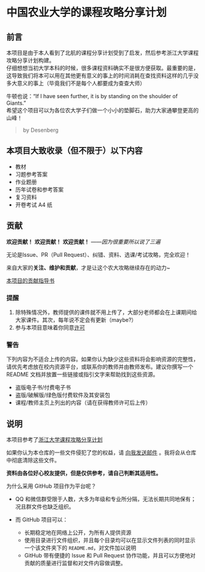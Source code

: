 # 中国农业大学的课程攻略分享计划

## 前言

本项目是由于本人看到了北航的课程分享计划受到了启发，然后参考浙江大学课程攻略分享计划构建。  
仔细想想当初大学本科的时候，很多课程资料确实不是很方便获取。最重要的是，这导致我们将本可以用在其他更有意义的事上的时间消耗在查找资料这样的几乎没多大意义的事上（毕竟我们不是每个人都要成为查查大师）

牛顿也说：“If I have seen further, it is by standing on the shoulder of Giants.”  
希望这个项目可以为各位农大学子们做一个小小的垫脚石，助力大家通攀登更高的山峰！

>&nbsp;by Desenberg

## 本项目大致收录（但不限于）以下内容

- 教材
- 习题参考答案
- 作业题册
- 历年试卷和参考答案
- 复习资料
- 开卷考试 A4 纸

## 贡献

**欢迎贡献！** **欢迎贡献！** **欢迎贡献！**
——*因为很重要所以说了三遍*

无论是Issue、PR（Pull Request）、纠错、资料、选课/考试攻略，完全欢迎！

来自大家的**关注、维护和贡献**，才是让这个农大攻略继续存在的动力~

[本项目的贡献指导书](docs/contributing.md)

### 提醒

1. 除特殊情况外，教师提供的课件就不用上传了，大部分老师都会在上课期间给大家课件。其次，每年说不定会有更新（maybe?）
2. 参与本项目意味着你同意[许可](LICENCE.md)

### 警告

下列内容为不适合上传的内容。如果你认为缺少这些资料将会影响资源的完整性，请优先考虑放在校内资源平台，或联系你的教师并由教师发布。建议你撰写一个 README 文档并放置一些链接或指引文字来帮助找到这些资源。

- 盗版电子书/付费电子书
- 盗版/破解版/绿色版付费软件及其安装包
- 课程/教师主页上列出的内容（请在获得教师许可后上传）

## 说明

本项目参考了[浙江大学课程攻略分享计划](https://github.com/QSCTech/zju-icicles)

如果你认为本仓库的一些文件侵犯了您的权益，请 [向我发送邮件](mailto:imdj2021@qq.com) 。我将会从仓库中彻底清除这些文件。

**资料由各位好心校友提供，但是仅供参考，请自己判断其适用性。**

为什么采用 GitHub 项目作为平台呢？

- QQ 和微信群受限于人数，大多为年级和专业所分隔，无法长期共同地保有；况且群文件也缺乏组织。
  
- 而 GitHub 项目可以：
  - 长期稳定地在网络上公开，为所有人提供资源
  - 使用目录进行文件组织，并且每个目录均可以在显示文件列表的同时显示一个该文件夹下的 `README.md`，对文件加以说明
  - GitHub 带有便捷的 Issue 和 Pull Request 协作功能，并且可以方便地对贡献的质量进行监督和对文件内容做调整。
